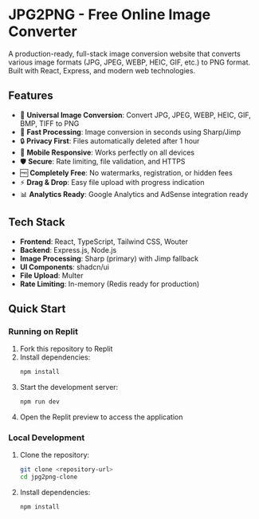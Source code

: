 # JPG2PNG - Free Online Image Converter

A production-ready, full-stack image conversion website that converts various image formats (JPG, JPEG, WEBP, HEIC, GIF, etc.) to PNG format. Built with React, Express, and modern web technologies.

## Features

- 🔄 **Universal Image Conversion**: Convert JPG, JPEG, WEBP, HEIC, GIF, BMP, TIFF to PNG
- 🚀 **Fast Processing**: Image conversion in seconds using Sharp/Jimp
- 🔒 **Privacy First**: Files automatically deleted after 1 hour
- 📱 **Mobile Responsive**: Works perfectly on all devices
- 🛡️ **Secure**: Rate limiting, file validation, and HTTPS
- 🆓 **Completely Free**: No watermarks, registration, or hidden fees
- ⚡ **Drag & Drop**: Easy file upload with progress indication
- 📊 **Analytics Ready**: Google Analytics and AdSense integration ready

## Tech Stack

- **Frontend**: React, TypeScript, Tailwind CSS, Wouter
- **Backend**: Express.js, Node.js
- **Image Processing**: Sharp (primary) with Jimp fallback
- **UI Components**: shadcn/ui
- **File Upload**: Multer
- **Rate Limiting**: In-memory (Redis ready for production)

## Quick Start

### Running on Replit

1. Fork this repository to Replit
2. Install dependencies:
   ```bash
   npm install
   ```
3. Start the development server:
   ```bash
   npm run dev
   ```
4. Open the Replit preview to access the application

### Local Development

1. Clone the repository:
   ```bash
   git clone <repository-url>
   cd jpg2png-clone
   ```

2. Install dependencies:
   ```bash
   npm install
   